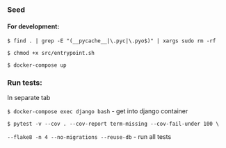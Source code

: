 ### Seed

#### For development:
``` $ find . | grep -E "(__pycache__|\.pyc|\.pyo$)" | xargs sudo rm -rf ```

``` $ chmod +x src/entrypoint.sh ```

``` $ docker-compose up ```

### Run tests:
In separate tab

``` $ docker-compose exec django bash ``` - get into django container

``` $ pytest -v --cov . --cov-report term-missing --cov-fail-under 100 \ ```

``` --flake8 -n 4 --no-migrations --reuse-db ``` - run all tests
